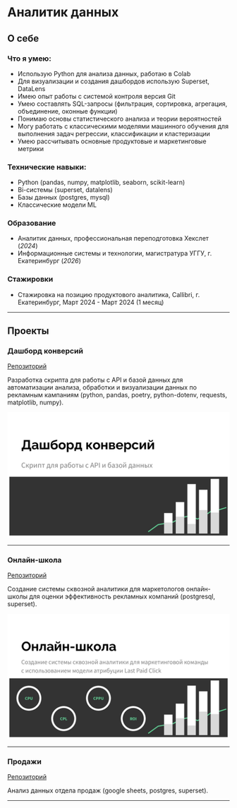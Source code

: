 # Аналитик данных

## О себе
### Что я умею:
- Использую Python для анализа данных, работаю в Colab
- Для визуализации и создания дашбордов использую Superset, DataLens
- Имею опыт работы с системой контроля версия Git
- Умею составлять SQL-запросы (фильтрация, сортировка, агрегация, объединение, оконные функции)
- Понимаю основы статистического анализа и теории вероятностей
- Могу работать с классическими моделями машинного обучения для выполнения задач регрессии, классификации и кластеризации
- Умею рассчитывать основные продуктовые и маркетинговые метрики

### Технические навыки: 
- Python (pandas, numpy, matplotlib, seaborn, scikit-learn)
- Bi-системы (superset, datalens)
- Базы данных (postgres, mysql)
- Классические модели ML

### Образование
- Аналитик данных, профессиональная переподготовка Хекслет (_2024_)
- Информационные системы и технологии, магистратура УГГУ, г. Екатеринбург (_2026_)

### Стажировки
- Стажировка на позицию продуктового аналитика, Callibri, г. Екатеринбург, Март 2024 - Март 2024 (1 месяц)

***

## Проекты
### Дашборд конверсий
[Репозиторий](https://github.com/bryzgin/conversion-dashboard)

Разработка скрипта для работы с API и базой данных для автоматизации анализа, обработки и визуализации данных по рекламным кампаниям (python, pandas, poetry, python-dotenv, requests, matplotlib, numpy).

![conversion-dashboard](/assets/img/conversion_dashboard.jpg)

***

### Онлайн-школа
[Репозиторий](https://github.com/bryzgin/online-school)

Создание системы сквозной аналитики для маркетологов онлайн-школы для оценки эффективность рекламных компаний (postgresql, superset).

![online-school](/assets/img/online_school.jpg)

***

### Продажи
[Репозиторий](https://github.com/bryzgin/sales)

Анализ данных отдела продаж (google sheets, postgres, superset).

***
